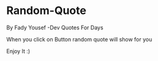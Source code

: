 # Random-Quote
By Fady Yousef -Dev
Quotes For Days 

When you click on Button  random quote  will show for you

Enjoy It :)
